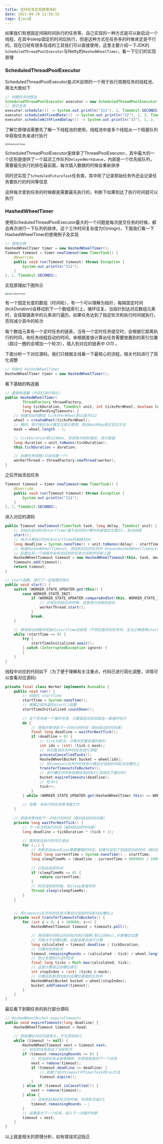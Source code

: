 ```yaml
---
title: 定时任务实现原理浅析
date: 2021-09-20 22:50:53
tags: [java]
---
```




如果我们有想固定间隔时间执行的任务等，自己实现的一种方式是可以新启动一个线程，在其中sleep固定的时间后执行，但是这种方式在任务多的时候肯定是不行的。现在已经有很多现成的工具我们可以直接使用，这里主要介绍一下JDK的`ScheduledThreadPoolExecutor`与Netty的`HashedWheelTimer`，看一下它们的实现原理

<!-- more -->

### ScheduledThreadPoolExecutor

ScheduledThreadPoolExecutor是JDK自带的一个用于执行周期任务的线程池，用法大致如下

```java
// 创建任务线程池
ScheduledThreadPoolExecutor executor = new ScheduledThreadPoolExecutor(5);
// 提交任务
executor.schedule(() -> System.out.println("111"), 1, TimeUnit.SECONDS);
executor.scheduleAtFixedRate(() -> System.out.println("22"), 2, 3, TimeUnit.SECONDS);
executor.scheduleWithFixedDelay(() -> System.out.println("33"), 1, 2, TimeUnit.SECONDS);
```

了解它原理话需要先了解一下线程池的使用，线程池中是多个线程从一个阻塞队列中获取任务来进行执行

<img src="/images/thread-pool-base.jpg" alt="thread-pool-base" style="zoom:50%;" />

ScheduledThreadPoolExecutor是继承了ThreadPoolExecutor，其中最大的一个区别是提供了一个延迟工作队列`DelayedWorkQueue`，内部是一个优先级队列，需要最先执行的排在最前面，每次插入数据的时候会重新排序

同时还实现了`ScheduledFutureTask`任务类，其中除了记录原始任务外还会记录任务要执行的时间等信息

这样每次拿到任务的时候都是需要最先执行的，判断下如果到达了执行时间就可以执行



### HashedWheelTimer

使用ScheduledThreadPoolExecutor最大的一个问题是每次提交任务的时候，都会再次进行一下队列的排序，这个工作时间复杂度为O(nlogn)，下面我们看一下HashedWheelTimer的使用例子及实现

```java
// 使用示例
HashedWheelTimer timer = new HashedWheelTimer();
Timeout timeout = timer.newTimeout(new TimerTask() {
    @Override
    public void run(Timeout timeout) throws Exception {
        System.out.println("111");
    }
}, 1, TimeUnit.SECONDS);
```

实现原理如下图所示

<img src="/images/hash-wheel-timer.png" alt="hash-wheel-timer" style="zoom:50%;" />

有一个固定长度的数组（时间轮），有一个可以理解为指针，每隔固定时间(tickDuration)会移动到下一个数组索引上，循环往复。当指针到达对应数组元素时，会获取链表中的元素进行遍历，如果任务达到了指定轮次和执行时间就执行，否则减少其中的轮次

每个数组元素有一个定时任务的链表，当有一个定时任务提交时，会根据它距离执行的时间，和任务线程启动的时间，来根据差值计算出任务需要放置到的索引位置（超过一圈的会增加一个轮次），插入到对应的链表中 O(1) 。



下面分析一下对应源码，我们只根据主线看一下最核心的流程，相关代码进行了简化调整

```java
// 初始化 HashedWheelTimer
HashedWheelTimer timer = new HashedWheelTimer();
```

看下基础的构造器

```java
// 基础构造器（代码已进行简化）
public HashedWheelTimer(
        ThreadFactory threadFactory,
        long tickDuration, TimeUnit unit, int ticksPerWheel, boolean leakDetection,
        long maxPendingTimeouts) {
    // 创建对应的数组 ticksPerWheel默认值为512
    wheel = createWheel(ticksPerWheel);
    // 掩码，用于按位与计算定位索引使用，类似HashMap索引定位方法
    mask = wheel.length - 1;

    // tickDuration默认100ms，将其转为纳秒值后，进行赋值
    long duration = unit.toNanos(tickDuration);
    this.tickDuration = duration;

    // 创建任务线程(只会创建一个)
    workerThread = threadFactory.newThread(worker);
}
```

之后开始添加任务

```java
Timeout timeout = timer.newTimeout(new TimerTask() {
    @Override
    public void run(Timeout timeout) throws Exception {
        System.out.println("111");
    }
}, 1, TimeUnit.SECONDS);
```

进入对应的源码

```java
public Timeout newTimeout(TimerTask task, long delay, TimeUnit unit) {
    // 初始化启动时间startTime(基于此时间计算时间差值定位索引)，启动线程
    start();
    // 用于计算执行时间与startTime的相差时间
    long deadline = System.nanoTime() + unit.toNanos(delay) - startTime;
    // 构造HashedWheelTimeout，添加到对应的队列中 Queue<HashedWheelTimeout> timeouts
    // 后面在另一个线程中会将对应的的任务分派到时间轮上面
    HashedWheelTimeout timeout = new HashedWheelTimeout(this, task, deadline);
    timeouts.add(timeout);
    return timeout;
}

// start函数，进行了一定程度的简化
public void start() {
    switch (WORKER_STATE_UPDATER.get(this)) {
        case WORKER_STATE_INIT:
            if (WORKER_STATE_UPDATER.compareAndSet(this, WORKER_STATE_INIT, WORKER_STATE_STARTED)) {
                // 只有在初始化的时候，这里进行线程的启动
                workerThread.start();
            }
            break;
    }

    // 等待启动线程中初始化startTime后结束（不然后面添加任务时，无法正确使用startTime值）
    while (startTime == 0) {
        try {
            startTimeInitialized.await();
        } catch (InterruptedException ignore) {
        }
    }
}
```

线程中对应的代码如下（为了便于理解和关注重点，代码已进行简化调整，详情可以查看对应源码）

```java
private final class Worker implements Runnable {
    public void run() {
        // 初始化 startTime
        startTime = System.nanoTime();
        // 唤醒之前外层的start()函数
        startTimeInitialized.countDown();
    
        // 这个任务是一个循环任务，只要是启动状态就会一直循环执行
        do {
            // 获取并等待到下一次执行的时间（相对启动的时间差）
            final long deadline = waitForNextTick();
            if (deadline > 0) {
                // tick为轮次，计算对应要处理的索引
                int idx = (int) (tick & mask);
                // 将已取消队列中的任务进行清理
                processCancelledTasks();
                HashedWheelBucket bucket = wheel[idx];
                // 将timeouts队列中的任务计算后分派到时间轮对应槽位上
                transferTimeoutsToBuckets();
                // 进行槽位中所有到期任务的执行(具体在下面分析)
                bucket.expireTimeouts(deadline);
                // 轮次+1
                tick++;
            }
        } while (WORKER_STATE_UPDATER.get(HashedWheelTimer.this) == WORKER_STATE_STARTED);
    
        // 忽略：未执行的任务等清理工作
    }
  
    // 获取并等待到下一次执行的时间（相对启动的时间差）
    private long waitForNextTick() {
        // 下一轮次的执行时间（相对启动的时间差）
        long deadline = tickDuration * (tick + 1);
    
        // 直到到达执行时间才退出
        for (;;) {
            // 判断到达deadline需要睡眠的时间，如果已经到了则返回当前时间（相对启动的时间差）
            final long currentTime = System.nanoTime() - startTime;
            long sleepTimeMs = (deadline - currentTime + 999999) / 1000000;
          
            // 已到达指定时间
            if (sleepTimeMs <= 0) {
                return currentTime;
            }
            // 时间没到的时候，则sleep差值时间
            Thread.sleep(sleepTimeMs);
        }
    }

  
    // 将timeouts队列中的任务计算后分派到时间轮对应槽位上
    private void transferTimeoutsToBuckets() {
        for (int i = 0; i < 100000; i++) {
            HashedWheelTimeout timeout = timeouts.poll();

            // 用间隔时间除以时间轮的执行周期(默认100ms),计算槽位位置
            // 可能大于总槽位数，后面会再次进行计算
            long calculated = timeout.deadline / tickDuration;
            // 计算所在的轮次
            timeout.remainingRounds = (calculated - tick) / wheel.length;
            // 防止处理执行过的任务
            final long ticks = Math.max(calculated, tick);
            // 这里计算真正的槽位索引
            int stopIndex = (int) (ticks & mask);
            // 计算后将其添加到对应槽位里面的队列中
            HashedWheelBucket bucket = wheel[stopIndex];
            bucket.addTimeout(timeout);
        }
    }
}
```

最后看下到期任务的执行部分源码

```java
// HashedWheelBucket.expireTimeouts
public void expireTimeouts(long deadline) {
    HashedWheelTimeout timeout = head;

    // 获取槽位对应的链表头，不为空则执行
    while (timeout != null) {
        HashedWheelTimeout next = timeout.next;
        // 对应的任务到达了当前轮次
        if (timeout.remainingRounds <= 0) {
            // 将当前任务从链表摘除，并获取链表的下一个任务
            next = remove(timeout);
            if (timeout.deadline <= deadline) {
                // 到期了执行timeout中TimerTask的run方法
                timeout.expire();
            }
        } else if (timeout.isCancelled()) {
            next = remove(timeout);
        } else {
            // 没有到达指定轮次的时候，将其轮次减少1
            timeout.remainingRounds --;
        }
        // 设置值为下一个任务，进入下一次循环判断
        timeout = next;
    }
}
```



以上就是相关的原理分析，如有错误欢迎指正





